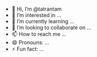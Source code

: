- 👋 Hi, I’m @tatrantam
- 👀 I’m interested in ...
- 🌱 I’m currently learning ...
- 💞️ I’m looking to collaborate on ...
- 📫 How to reach me ...
- 😄 Pronouns: ...
- ⚡ Fun fact: ...

<!---
tatrantam/tatrantam is a ✨ special ✨ repository because its `README.md` (this file) appears on your GitHub profile.
You can click the Preview link to take a look at your changes.
--->
